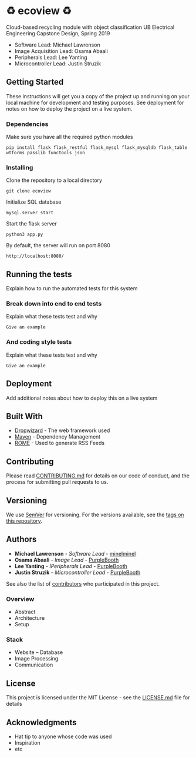# :recycle: ecoview :recycle:

Cloud-based recycling module with object classification
UB Electrical Engineering Capstone Design, Spring 2019
- Software Lead: Michael Lawrenson
- Image Acquisition Lead: Osama Abaali
- Peripherals Lead: Lee Yanting
- Microcontroller Lead: Justin Struzik

## Getting Started

These instructions will get you a copy of the project up and running on your local machine for development and testing purposes. See deployment for notes on how to deploy the project on a live system.

### Dependencies

Make sure you have all the required python modules
```
pip install flask flask_restful flask_mysql flask_mysqldb flask_table wtforms passlib functools json
```

### Installing

Clone the repository to a local directory

```
git clone ecoview
```

Initialize SQL database

```
mysql.server start
```

Start the flask server

```
python3 app.py
```

By default, the server will run on port 8080

```
http://localhost:8080/
```

## Running the tests

Explain how to run the automated tests for this system

### Break down into end to end tests

Explain what these tests test and why

```
Give an example
```

### And coding style tests

Explain what these tests test and why

```
Give an example
```

## Deployment

Add additional notes about how to deploy this on a live system

## Built With

* [Dropwizard](http://www.dropwizard.io/1.0.2/docs/) - The web framework used
* [Maven](https://maven.apache.org/) - Dependency Management
* [ROME](https://rometools.github.io/rome/) - Used to generate RSS Feeds

## Contributing

Please read [CONTRIBUTING.md](https://gist.github.com/PurpleBooth/b24679402957c63ec426) for details on our code of conduct, and the process for submitting pull requests to us.

## Versioning

We use [SemVer](http://semver.org/) for versioning. For the versions available, see the [tags on this repository](https://github.com/your/project/tags). 

## Authors

* **Michael Lawrenson** - *Software Lead* - [minelminel](https://github.com/minelminel)
* **Osama Abaali** - *Image Lead* - [PurpleBooth](https://github.com/PurpleBooth)
* **Lee Yanting** - *IPeripherals Lead* - [PurpleBooth](https://github.com/PurpleBooth)
* **Justin Struzik** - *Microcontroller Lead* - [PurpleBooth](https://github.com/PurpleBooth)

See also the list of [contributors](https://github.com/your/project/contributors) who participated in this project.



### Overview
- Abstract
- Architecture
- Setup

### Stack
- Website
– Database
- Image Processing
- Communication

## License

This project is licensed under the MIT License - see the [LICENSE.md](LICENSE.md) file for details

## Acknowledgments

* Hat tip to anyone whose code was used
* Inspiration
* etc
